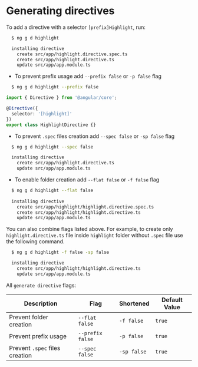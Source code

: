 # Generating directives

To add a directive with a selector `[prefix]Highlight`, run:

```bash
  $ ng g d highlight

  installing directive
    create src/app/highlight.directive.spec.ts
    create src/app/highlight.directive.ts
    update src/app/app.module.ts
```

- To prevent prefix usage add `--prefix false` or `-p false` flag

```bash
  $ ng g d highlight --prefix false
```

```typescript
import { Directive } from '@angular/core';

@Directive({
  selector: '[highlight]'
})
export class HighlightDirective {}
```

- To prevent `.spec` files creation add `--spec false` or `-sp false` flag

```bash
  $ ng g d highlight --spec false

  installing directive
    create src/app/highlight.directive.ts
    update src/app/app.module.ts
```

- To enable folder creation add `--flat false` or `-f false` flag

```bash
  $ ng g d highlight --flat false
  
  installing directive
    create src/app/highlight/highlight.directive.spec.ts
    create src/app/highlight/highlight.directive.ts
    update src/app/app.module.ts
```

You can also combine flags listed above. For example, to create only `highlight.directive.ts` file inside `highlight` folder without `.spec` file use the following command.

```bash
  $ ng g d highlight -f false -sp false

  installing directive
    create src/app/highlight/highlight.directive.ts
    update src/app/app.module.ts
```

All `generate directive` flags:

Description                     | Flag                                    | Shortened     | Default Value
---                             | ---                                     | ---           | ---
Prevent folder creation         | `--flat false`                          | `-f false`    | `true`
Prevent prefix usage            | `--prefix false`                        | `-p false`    | `true`
Prevent `.spec` files creation  | `--spec false`                          | `-sp false`   | `true`
